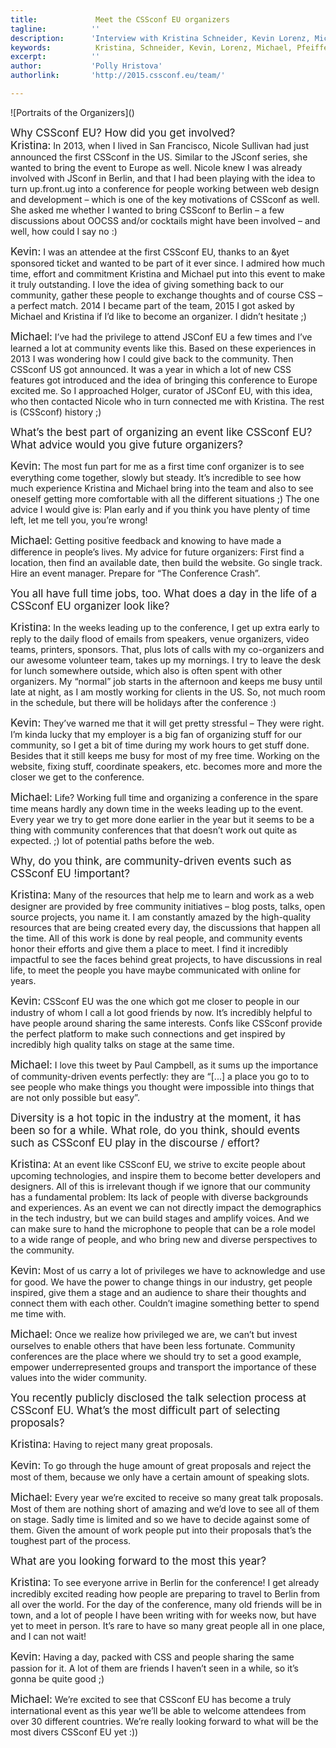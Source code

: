```yaml
---
title:             Meet the CSSconf EU organizers 
tagline:          ''
description:      'Interview with Kristina Schneider, Kevin Lorenz, Michael Pfeiffer'
keywords:          Kristina, Schneider, Kevin, Lorenz, Michael, Pfeiffer, CSSconf, Berlin, conference, CSS, organizers
excerpt:          ''
author:           'Polly Hristova'
authorlink:       'http://2015.cssconf.eu/team/'

---
```


<div class="blog-img blog-img--center">
  ![Portraits of the Organizers]()
</div>

<span class="strong-border" style="font-size:120%">Why CSSconf EU? How did you get involved?</span>  
<span style="font-size:120%;font-style:strong;">Kristina:</span> In 2013, when I lived in San Francisco, Nicole Sullivan had just announced the first CSSconf in the US. Similar to the JSconf series, she wanted to bring the event to Europe as well. Nicole knew I was already involved with JSconf in Berlin, and that I had been playing with the idea to turn up.front.ug into a conference for people working between web design and development – which is one of the key motivations of CSSconf as well. She asked me whether I wanted to bring CSSconf to Berlin – a few discussions about OOCSS and/or cocktails might have been involved – and well, how could I say no :)

<span style="font-size:120%;font-style:strong;">Kevin:</span> I was an attendee at the first CSSconf EU, thanks to an &yet sponsored ticket and wanted to be part of it ever since. I admired how much time, effort and commitment Kristina and Michael put into this event to make it truly outstanding. I love the idea of giving something back to our community, gather these people to exchange thoughts and of course CSS – a perfect match.
2014 I became part of the team, 2015 I got asked by Michael and Kristina if I’d like to become an organizer. I didn’t hesitate ;)

<span style="font-size:120%;font-style:strong;">Michael:</span> I’ve had the privilege to attend JSConf EU a few times and I’ve learned a lot at community events like this. Based on these experiences in 2013 I was wondering how I could give back to the community. Then CSSconf US got announced. It was a year in which a lot of new CSS features got introduced and the idea of bringing this conference to Europe excited me. So I approached Holger, curator of JSConf EU, with this idea, who then contacted Nicole who in turn connected me with Kristina. The rest is (CSSconf) history ;) 


<span class="strong-border" style="font-size:120%">What’s the best part of organizing an event like CSSconf EU? What advice would you give future organizers?</span>

<span style="font-size:120%;font-style:strong;">Kevin:</span> The most fun part for me as a first time conf organizer is to see everything come together, slowly but steady. It’s incredible to see how much experience Kristina and Michael bring into the team and also to see oneself getting more comfortable with all the different situations ;)
The one advice I would give is: Plan early and if you think you have plenty of time left, let me tell you, you’re wrong!

<span style="font-size:120%;font-style:strong;">Michael:</span> Getting positive feedback and knowing to have made a difference in people’s lives. My advice for future organizers: First find a location, then find an available date, then build the website. Go single track. Hire an event manager. Prepare for “The Conference Crash”.

<span class="strong-border" style="font-size:120%">You all have full time jobs, too. What does a day in the life of a CSSconf EU organizer look like?</span>

<span style="font-size:120%;font-style:strong;">Kristina:</span> In the weeks leading up to the conference, I get up extra early to reply to the daily flood of emails from speakers, venue organizers, video teams, printers, sponsors. That, plus lots of calls with my co-organizers and our awesome volunteer team, takes up my mornings. I try to leave the desk for lunch somewhere outside, which also is often spent with other organizers. My “normal” job starts in the afternoon and keeps me busy until late at night, as I am mostly working for clients in the US. So, not much room in the schedule, but there will be holidays after the conference :)

<span style="font-size:120%;font-style:strong;">Kevin:</span> They’ve warned me that it will get pretty stressful – They were right. I’m kinda lucky that my employer is a big fan of organizing stuff for our community, so I get a bit of time during my work hours to get stuff done. Besides that it still keeps me busy for most of my free time. Working on the website, fixing stuff, coordinate speakers, etc. becomes more and more the closer we get to the conference.

<span style="font-size:120%;font-style:strong;">Michael:</span> Life? Working full time and organizing a conference in the spare time means hardly any down time in the weeks leading up to the event. Every year we try to get more done earlier in the year but it seems to be a thing with community conferences that that doesn’t work out quite as expected. ;)
 lot of potential paths before the web.

<span class="strong-border" style="font-size:120%">Why, do you think, are community-driven events such as CSSconf EU !important?</span>

<span style="font-size:120%;font-style:strong;">Kristina:</span> Many of the resources that help me to learn and work as a web designer are provided by free community initiatives – blog posts, talks, open source projects, you name it. I am constantly amazed by the high-quality resources that are being created every day, the discussions that happen all the time. All of this work is done by real people, and community events honor their efforts and give them a place to meet. I find it incredibly impactful to see the faces behind great projects, to have discussions in real life, to meet the people you have maybe communicated with online for years.

<span style="font-size:120%;font-style:strong;">Kevin:</span> CSSconf EU was the one which got me closer to people in our industry of whom I call a lot good friends by now. It’s incredibly helpful to have people around sharing the same interests. Confs like CSSconf provide the perfect platform to make such connections and get inspired by incredibly high quality talks on stage at the same time.

<span style="font-size:120%;font-style:strong;">Michael:</span> I love this tweet by Paul Campbell, as it sums up the importance of community-driven events perfectly: they are “[...] a place you go to to see people who make things you thought were impossible into things that are not only possible but easy”.

<span class="strong-border" style="font-size:120%">Diversity is a hot topic in the industry at the moment, it has been so for a while. What role, do you think, should events such as CSSconf EU play in the discourse / effort?</span>

<span style="font-size:120%;font-style:strong;">Kristina:</span> At an event like CSSconf EU, we strive to excite people about upcoming technologies, and inspire them to become better developers and designers. All of this is irrelevant though if we ignore that our community has a fundamental problem: Its lack of people with diverse backgrounds and experiences. As an event we can not directly impact the demographics in the tech industry, but we can build stages and amplify voices. And we can make sure to hand the microphone to people that can be a role model to a wide range of people, and who bring new and diverse perspectives to the community.

<span style="font-size:120%;font-style:strong;">Kevin:</span> Most of us carry a lot of privileges we have to acknowledge and use for good. We have the power to change things in our industry, get people inspired, give them a stage and an audience to share their thoughts and connect them with each other. Couldn’t imagine something better to spend me time with.

<span style="font-size:120%;font-style:strong;">Michael:</span> Once we realize how privileged we are, we can’t but invest ourselves to enable others that have been less fortunate. Community conferences are the place where we should try to set a good example, empower underrepresented groups and transport the importance of these values into the wider community.

<span class="strong-border" style="font-size:120%">You recently publicly disclosed the talk selection process at CSSconf EU. What’s the most difficult part of selecting proposals?</span>

<span style="font-size:120%;font-style:strong;">Kristina:</span> Having to reject many great proposals. 

<span style="font-size:120%;font-style:strong;">Kevin:</span> To go through the huge amount of great proposals and reject the most of them, because we only have a certain amount of speaking slots.

<span style="font-size:120%;font-style:strong;">Michael:</span> Every year we’re excited to receive so many great talk proposals. Most of them are nothing short of amazing and we’d love to see all of them on stage. Sadly time is limited and so we have to decide against some of them. Given the amount of work people put into their proposals that’s the toughest part of the process.

<span class="strong-border" style="font-size:120%">What are you looking forward to the most this year?</span>

<span style="font-size:120%;font-style:strong;">Kristina:</span> To see everyone arrive in Berlin for the conference! I get already incredibly excited reading how people are preparing to travel to Berlin from all over the world. For the day of the conference, many old friends will be in town, and a lot of people I have been writing with for weeks now, but have yet to meet in person. It’s rare to have so many great people all in one place, and I can not wait!

<span style="font-size:120%;font-style:strong;">Kevin:</span> Having a day, packed with CSS and people sharing the same passion for it. A lot of them are friends I haven’t seen in a while, so it’s gonna be quite good ;)

<span style="font-size:120%;font-style:strong;">Michael:</span> We’re excited to see that CSSconf EU has become a truly international event as this year we’ll be able to welcome attendees from over 30 different countries. We’re really looking forward to what will be the most divers CSSconf EU yet :))

